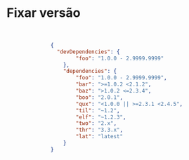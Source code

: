 # Fixar versão

<br>
<div grid="~ cols-2 gap-4" style="padding-left: 100px">

```json {all|2-4|9}
{
  "devDependencies": {
        "foo": "1.0.0 - 2.9999.9999"
    },
    "dependencies": {
        "foo": "1.0.0 - 2.9999.9999",
        "bar": ">=1.0.2 <2.1.2",
        "baz": ">1.0.2 <=2.3.4",
        "boo": "2.0.1",
        "qux": "<1.0.0 || >=2.3.1 <2.4.5",
        "til": "~1.2",
        "elf": "~1.2.3",
        "two": "2.x",
        "thr": "3.3.x",
        "lat": "latest"
    }
}
```
</div>